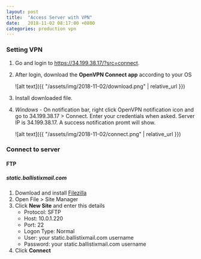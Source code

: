 ```yaml
---
layout: post
title:  "Access Server with VPN"
date:   2018-11-02 08:17:00 +0800
categories: production vpn
---
```


### Setting VPN

1. Go and login to <a href="https://34.199.38.17/?src=connect" target="_blank">https://34.199.38.17/?src=connect</a>. 

1. After login, download the **OpenVPN Connect app** according to your OS

   ![alt text]({{ "/assets/img/2018-11-02/download.png" | relative_url }})

1. Install downloaded file.

1. *Windows* - On notification bar, right click OpenVPN notification icon and go to 34.199.38.17 > Connect. Enter your credentials when asked. Server IP is 34.199.38.17. A success notification promt will show.

   ![alt text]({{ "/assets/img/2018-11-02/connect.png" | relative_url }})
   
### Connect to server

#### FTP

##### static.ballistixmail.com

1. Download and install [Filezilla](https://filezilla-project.org/download.php?type=client)
1. Open File > Site Manager
1. Click **New Site** and enter this details
   - Protocol: SFTP
   - Host: 10.0.1.220
   - Port: 22
   - Logon Type: Normal
   - User: your static.ballistixmail.com username
   - Password: your static.ballistixmail.com username
1. Click **Connect**

